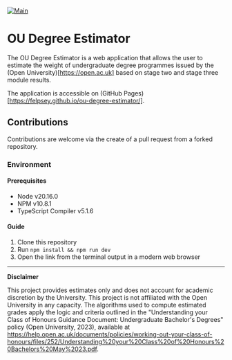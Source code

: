 [![Main](https://github.com/felpsey/ou-degree-estimator/actions/workflows/deploy.yml/badge.svg)](https://github.com/felpsey/ou-degree-estimator/actions/workflows/deploy.yml)

# OU Degree Estimator

The OU Degree Estimator is a web application that allows the user to estimate the weight of undergraduate degree programmes issued by the (Open University)[https://open.ac.uk] based on stage two and stage three module results.

The application is accessible on (GitHub Pages)[https://felpsey.github.io/ou-degree-estimator/].

## Contributions

Contributions are welcome via the create of a pull request from a forked repository.

### Environment

#### Prerequisites

- Node v20.16.0
- NPM v10.8.1
- TypeScript Compiler v5.1.6

#### Guide

1. Clone this repository
2. Run `npm install && npm run dev`
3. Open the link from the terminal output in a modern web browser

---

**Disclaimer**

This project provides estimates only and does not account for academic discretion by the University. This project is not affiliated with the Open University in any capacity. The algorithms used to compute estimated grades apply the logic and criteria outlined in the "Understanding your Class of Honours Guidance Document: Undergraduate Bachelor's Degrees" policy (Open University, 2023), available at https://help.open.ac.uk/documents/policies/working-out-your-class-of-honours/files/252/Understanding%20your%20Class%20of%20Honours%20Bachelors%20May%2023.pdf.
